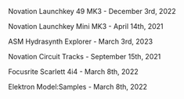 Novation Launchkey 49 MK3 - December 3rd, 2022

Novation Launchkey Mini MK3 - April 14th, 2021

ASM Hydrasynth Explorer - March 3rd, 2023

Novation Circuit Tracks - September 15th, 2021

Focusrite Scarlett 4i4 - March 8th, 2022

Elektron Model:Samples - March 8th, 2022